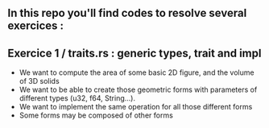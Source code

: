 ## In this repo you'll find codes to resolve several exercices : 

## Exercice 1 / traits.rs : generic types, trait and impl

* We want to compute the area of some basic 2D figure, and the volume of 3D solids
* We want to be able to create those geometric forms with parameters of different types (u32, f64, String...).
* We want to implement the same operation for all those different forms
* Some forms may be composed of other forms
